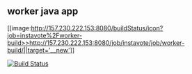 ## worker java app



[[image:http://157.230.222.153:8080/buildStatus/icon?job=instavote%2Fworker-build>>http://157.230.222.153:8080/job/instavote/job/worker-build/||target='__new']]

[![Build Status](http://157.230.222.153:8080/buildStatus/icon?job=instavote%2Fwroker-test&subject=UnitTest)](http://157.230.222.153:8080/job/instavote/job/wroker-test/)
